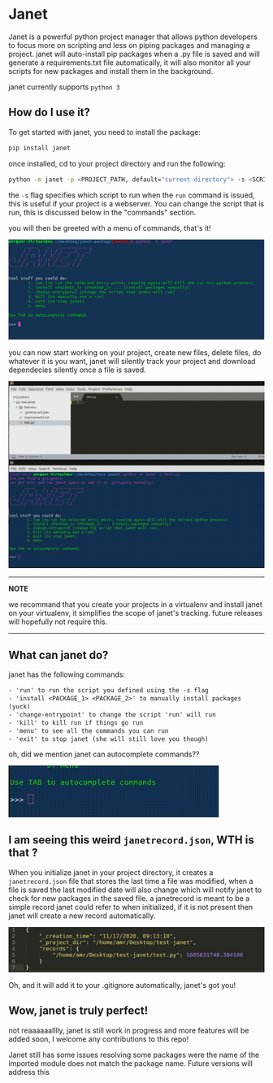 # Janet

Janet is a powerful python project manager that allows python developers
to focus more on scripting and less on piping packages and managing a project. janet will auto-install
pip packages when a .py file is saved and will generate a requirements.txt file
automatically, it will also monitor all your scripts for new packages and install them in the background. 

janet currently supports ```python 3```

## How do I use it?

To get started with janet, you need to install the package:

```bash
pip install janet
```

once installed, cd to your project directory and run the following:

```bash
python -m janet -p <PROJECT_PATH, default="current directory"> -s <SCRIPT>
```
the ```-s``` flag specifies which script to run when the ```run``` command is issued,
this is useful if your project is a webserver. You can change the script that is run, this is discussed below in the "commands" section.

you will then be greeted with a menu of commands, that's it!

![Janet CLI](readme_assets/images/janet_cli.png)

you can now start working on your project, create new files, delete files, do whatever it is you want, janet will silently track your project and download dependecies silently once a file is saved.

![Janet in action](readme_assets/gifs/janet_in_action.gif)


---
**NOTE**

we recommand that you create your projects in a virtualenv and install janet on your virtualenv, it simplifies the scope of janet's tracking. future releases will hopefully not require this.

---


## What can janet do?
janet has the following commands:

	- 'run' to run the script you defined using the -s flag
	- 'install <PACKAGE_1> <PACKAGE_2>' to manually install packages (yuck)
	- 'change-entrypoint' to change the script 'run' will run
	- 'kill' to kill run if things go run
	- 'menu' to see all the commands you can run
	- 'exit' to stop janet (she will still love you though)


oh, did we mention janet can autocomplete commands??

![Janet autocompleting](readme_assets/gifs/janet_autocompleting.gif)



## I am seeing this weird ```janetrecord.json```, WTH is that ?

When you initialize janet in your project directory, it creates a ```janetrecord.json``` file that stores the last time a file was modified, when a file is saved the last modified date will also change which will notify janet to check for new packages in the saved file. a janetrecord is meant to be a simple record janet could refer to when initialized, if it is not present then janet will create a new record automatically.

![Janet record](readme_assets/images/janet_record.png)

Oh, and it will add it to your .gitignore automatically, janet's got you!


## Wow, janet is truly perfect!

not reaaaaaalllly, janet is still work in progress and more features will be added soon, I welcome any contributions to this repo!

Janet still has some issues resolving some packages were the name of the imported module does not match the package name. Future versions will address this


